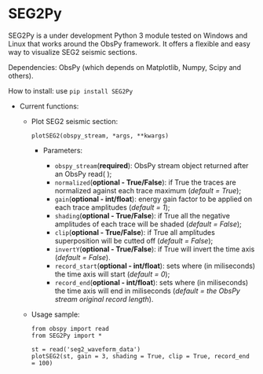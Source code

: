 # SEG2Py
SEG2Py is a under development Python 3 module tested on Windows and Linux that works around the ObsPy framework. It offers a flexible and easy way to visualize SEG2 seismic sections.

Dependencies: ObsPy (which depends on Matplotlib, Numpy, Scipy and others).

How to install: use `pip install SEG2Py`

- Current functions:

  - Plot SEG2 seismic section:
   
     `plotSEG2(obspy_stream, *args, **kwargs)`
    
    - Parameters:
    
      - `obspy_stream`(**required**): ObsPy stream object returned after an ObsPy read( );
      - `normalized`(**optional - True/False**): if True the traces are normalized against each trace maximum (*default = True*);
      - `gain`(**optional - int/float**): energy gain factor to be applied on each trace amplitudes (*default = 1*);
      - `shading`(**optional - True/False**): if True all the negative amplitudes of each trace will be shaded (*default = False*);
      - `clip`(**optional - True/False**): if True all amplitudes superposition will be cutted off (*default = False*);
      - `invertY`(**optional - True/False**): if True will invert the time axis (*default = False*).
      - `record_start`(**optional - int/float**): sets where (in miliseconds) the time axis will start (*default = 0*);
      - `record_end`(**optional - int/float**): sets where (in miliseconds) the time axis will end in miliseconds (*default = the ObsPy stream original record length*).
    
  - Usage sample: 
      ```
      from obspy import read
      from SEG2Py import *
            
      st = read('seg2_waveform_data')
      plotSEG2(st, gain = 3, shading = True, clip = True, record_end = 100)
      ```
    
